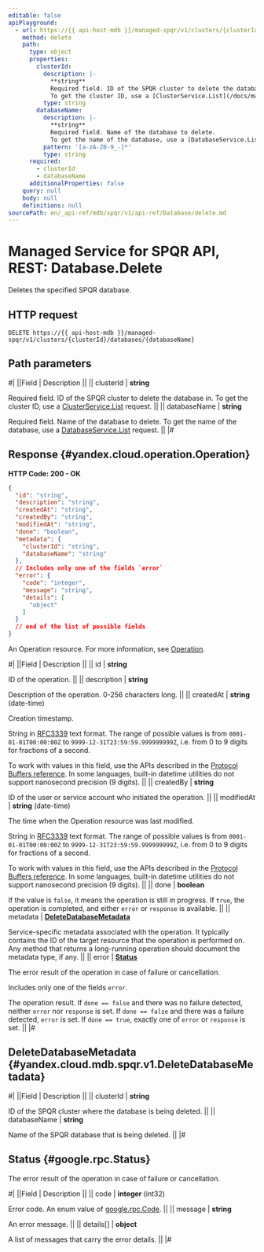```yaml
---
editable: false
apiPlayground:
  - url: https://{{ api-host-mdb }}/managed-spqr/v1/clusters/{clusterId}/databases/{databaseName}
    method: delete
    path:
      type: object
      properties:
        clusterId:
          description: |-
            **string**
            Required field. ID of the SPQR cluster to delete the database in.
            To get the cluster ID, use a [ClusterService.List](/docs/managed-spqr/api-ref/Cluster/list#List) request.
          type: string
        databaseName:
          description: |-
            **string**
            Required field. Name of the database to delete.
            To get the name of the database, use a [DatabaseService.List](/docs/managed-spqr/api-ref/Database/list#List) request.
          pattern: '[a-zA-Z0-9_-]*'
          type: string
      required:
        - clusterId
        - databaseName
      additionalProperties: false
    query: null
    body: null
    definitions: null
sourcePath: en/_api-ref/mdb/spqr/v1/api-ref/Database/delete.md
---
```


# Managed Service for SPQR API, REST: Database.Delete

Deletes the specified SPQR database.

## HTTP request

```
DELETE https://{{ api-host-mdb }}/managed-spqr/v1/clusters/{clusterId}/databases/{databaseName}
```

## Path parameters

#|
||Field | Description ||
|| clusterId | **string**

Required field. ID of the SPQR cluster to delete the database in.
To get the cluster ID, use a [ClusterService.List](/docs/managed-spqr/api-ref/Cluster/list#List) request. ||
|| databaseName | **string**

Required field. Name of the database to delete.
To get the name of the database, use a [DatabaseService.List](/docs/managed-spqr/api-ref/Database/list#List) request. ||
|#

## Response {#yandex.cloud.operation.Operation}

**HTTP Code: 200 - OK**

```json
{
  "id": "string",
  "description": "string",
  "createdAt": "string",
  "createdBy": "string",
  "modifiedAt": "string",
  "done": "boolean",
  "metadata": {
    "clusterId": "string",
    "databaseName": "string"
  },
  // Includes only one of the fields `error`
  "error": {
    "code": "integer",
    "message": "string",
    "details": [
      "object"
    ]
  }
  // end of the list of possible fields
}
```

An Operation resource. For more information, see [Operation](/docs/api-design-guide/concepts/operation).

#|
||Field | Description ||
|| id | **string**

ID of the operation. ||
|| description | **string**

Description of the operation. 0-256 characters long. ||
|| createdAt | **string** (date-time)

Creation timestamp.

String in [RFC3339](https://www.ietf.org/rfc/rfc3339.txt) text format. The range of possible values is from
`0001-01-01T00:00:00Z` to `9999-12-31T23:59:59.999999999Z`, i.e. from 0 to 9 digits for fractions of a second.

To work with values in this field, use the APIs described in the
[Protocol Buffers reference](https://developers.google.com/protocol-buffers/docs/reference/overview).
In some languages, built-in datetime utilities do not support nanosecond precision (9 digits). ||
|| createdBy | **string**

ID of the user or service account who initiated the operation. ||
|| modifiedAt | **string** (date-time)

The time when the Operation resource was last modified.

String in [RFC3339](https://www.ietf.org/rfc/rfc3339.txt) text format. The range of possible values is from
`0001-01-01T00:00:00Z` to `9999-12-31T23:59:59.999999999Z`, i.e. from 0 to 9 digits for fractions of a second.

To work with values in this field, use the APIs described in the
[Protocol Buffers reference](https://developers.google.com/protocol-buffers/docs/reference/overview).
In some languages, built-in datetime utilities do not support nanosecond precision (9 digits). ||
|| done | **boolean**

If the value is `false`, it means the operation is still in progress.
If `true`, the operation is completed, and either `error` or `response` is available. ||
|| metadata | **[DeleteDatabaseMetadata](#yandex.cloud.mdb.spqr.v1.DeleteDatabaseMetadata)**

Service-specific metadata associated with the operation.
It typically contains the ID of the target resource that the operation is performed on.
Any method that returns a long-running operation should document the metadata type, if any. ||
|| error | **[Status](#google.rpc.Status)**

The error result of the operation in case of failure or cancellation.

Includes only one of the fields `error`.

The operation result.
If `done == false` and there was no failure detected, neither `error` nor `response` is set.
If `done == false` and there was a failure detected, `error` is set.
If `done == true`, exactly one of `error` or `response` is set. ||
|#

## DeleteDatabaseMetadata {#yandex.cloud.mdb.spqr.v1.DeleteDatabaseMetadata}

#|
||Field | Description ||
|| clusterId | **string**

ID of the SPQR cluster where the database is being deleted. ||
|| databaseName | **string**

Name of the SPQR database that is being deleted. ||
|#

## Status {#google.rpc.Status}

The error result of the operation in case of failure or cancellation.

#|
||Field | Description ||
|| code | **integer** (int32)

Error code. An enum value of [google.rpc.Code](https://github.com/googleapis/googleapis/blob/master/google/rpc/code.proto). ||
|| message | **string**

An error message. ||
|| details[] | **object**

A list of messages that carry the error details. ||
|#